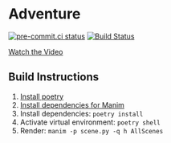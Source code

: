 # Adventure

[![pre-commit.ci status](https://results.pre-commit.ci/badge/github/wooferzfg/adventure/main.svg)](https://results.pre-commit.ci/latest/github/wooferzfg/adventure/main) [![Build Status](https://github.com/wooferzfg/adventure/workflows/Render%20video/badge.svg)](https://github.com/wooferzfg/adventure/actions)

[Watch the Video](https://youtu.be/_jML-LX5oCs)

## Build Instructions

1. [Install poetry](https://python-poetry.org/docs/)
2. [Install dependencies for Manim](https://docs.manim.community/en/stable/installation.html)
3. Install dependencies: `poetry install`
4. Activate virtual environment: `poetry shell`
5. Render: `manim -p scene.py -q h AllScenes`
